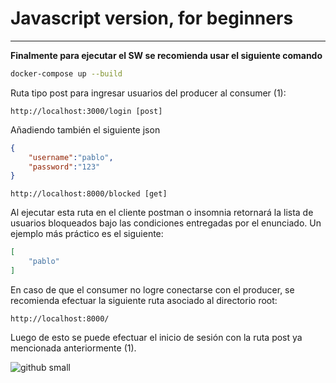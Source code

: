 # Javascript version, for beginners
---------------------------------------
**Finalmente para ejecutar el SW se recomienda usar el siguiente comando**

 ```bash
docker-compose up --build
```

Ruta tipo post para ingresar usuarios del producer al consumer (1):

```url
http://localhost:3000/login [post]
```

Añadiendo también el siguiente json

```json
{
	"username":"pablo",
	"password":"123"
}
```

```url
http://localhost:8000/blocked [get]
```

Al ejecutar esta ruta en el cliente postman o insomnia retornará la lista de usuarios bloqueados bajo las condiciones entregadas por el enunciado. Un ejemplo más práctico es el siguiente:

```json
[
    "pablo"
]
```
En caso de que el consumer no logre conectarse con el producer, se recomienda efectuar la siguiente ruta asociado al directorio root:

```url
http://localhost:8000/
```

Luego de esto se puede efectuar el inicio de sesión con la ruta post ya mencionada anteriormente (1). 

![github small](https://elestanteliterario.com/wp-content/uploads/2018/12/franz-kafka.jpg)
